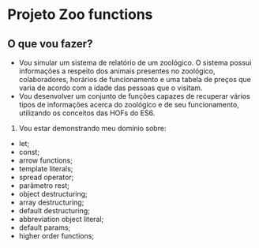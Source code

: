 # Projeto Zoo functions

## O que vou fazer?
  - Vou simular um sistema de relatório de um zoológico. O sistema possui informações a respeito dos animais presentes no zoológico, colaboradores, horários de funcionamento e uma tabela de preços que varia de acordo com a idade das pessoas que o visitam.
  - Vou desenvolver um conjunto de funções capazes de recuperar vários tipos de informações acerca do zoológico e de seu funcionamento, utilizando os conceitos das HOFs do ES6.

1. Vou estar demonstrando meu domínio sobre:
  - let;
  - const;
  - arrow functions;
  - template literals;
  - spread operator;
  - parâmetro rest;
  - object destructuring;
  - array destructuring;
  - default destructuring;
  - abbreviation object literal;
  - default params;
  - higher order functions;
